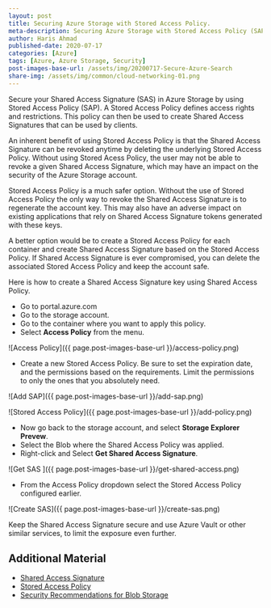 ```yaml
---
layout: post
title: Securing Azure Storage with Stored Access Policy.
meta-description: Securing Azure Storage with Stored Access Policy (SAP) and Shared Access Token (SAS).
author: Haris Ahmad
published-date: 2020-07-17
categories: [Azure]
tags: [Azure, Azure Storage, Security]
post-images-base-url: /assets/img/20200717-Secure-Azure-Search
share-img: /assets/img/common/cloud-networking-01.png
---
```


Secure your Shared Access Signature (SAS) in Azure Storage by using Stored Access Policy (SAP). A Stored Access Policy defines access rights and restrictions. This policy can then be used to create Shared Access Signatures that can be used by clients.

An inherent benefit of using Stored Access Policy is that the Shared Access Signature can be revoked anytime by deleting the underlying Stored Access Policy. Without using Stored Acess Policy, the user may not be able to revoke a given Shared Access Signature, which may have an impact on the security of the Azure Storage account.

Stored Access Policy is a much safer option. Without the use of Stored Access Policy the only way to revoke the Shared Access Signature is to regenerate the account key. This may also have an adverse impact on existing applications that rely on Shared Access Signature tokens generated with these keys.

A better option would be to create a Stored Access Policy for each container and create Shared Access Signature based on the Stored Access Policy. If Shared Access Signature is ever compromised, you can delete the associated Stored Access Policy and keep the account safe.

Here is how to create a Shared Access Signature key using Shared Access Policy.
* Go to portal.azure.com
* Go to the storage account.
* Go to the container where you want to apply this policy.
* Select **Access Policy** from the menu.

![Access Policy]({{ page.post-images-base-url }}/access-policy.png)

* Create a new Stored Access Policy. Be sure to set the expiration date, and the permissions based on the requirements. Limit the permissions to only the ones that you absolutely need.

![Add SAP]({{ page.post-images-base-url }}/add-sap.png)

![Stored Access Policy]({{ page.post-images-base-url }}/add-policy.png)
* Now go back to the storage account, and select **Storage Explorer Prevew**. 
* Select the Blob where the Shared Access Policy was applied. 
* Right-click and Select **Get Shared Access Signature**.

![Get SAS ]({{ page.post-images-base-url }}/get-shared-access.png)

* From the Access Policy dropdown select the Stored Access Policy configured earlier.

![Create SAS]({{ page.post-images-base-url }}/create-sas.png)

Keep the Shared Access Signature secure and use Azure Vault or other similar services, to limit the exposure even further.

## Additional Material
* [Shared Access Signature](https://docs.microsoft.com/en-us/azure/storage/common/storage-sas-overview)
* [Stored Access Policy](https://docs.microsoft.com/en-us/rest/api/storageservices/define-stored-access-policy)
* [Security Recommendations for Blob Storage](https://docs.microsoft.com/en-us/azure/storage/blobs/security-recommendations#:~:text=Microsoft%20recommends%20using%20Azure%20AD,saving%20them%20with%20your%20application)



